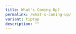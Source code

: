 ```yaml
---
title: What's Coming Up?
permalink: /what-s-coming-up/
variant: tiptap
description: ""
---
```

<p></p>